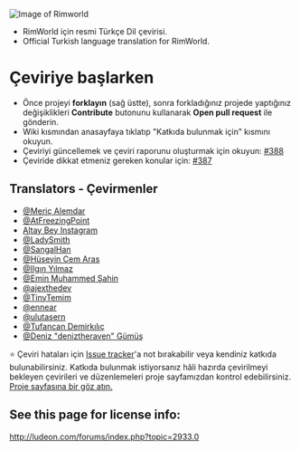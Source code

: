 ![Image of Rimworld](http://rimworldwiki.com/images/thumb/8/8c/Rimworldlogo.png/600px-Rimworldlogo.png)

* RimWorld için resmi Türkçe Dil çevirisi.
* Official Turkish language translation for RimWorld.

# Çeviriye başlarken

   * Önce projeyi **forklayın** (sağ üstte), sonra forkladığınız projede yaptığınız değişiklikleri **Contribute** butonunu kullanarak **Open pull request** ile gönderin.
   * Wiki kısmından anasayfaya tıklatıp "Katkıda bulunmak için" kısmını okuyun.
   * Çeviriyi güncellemek ve çeviri raporunu oluşturmak için okuyun: [#388](https://github.com/Ludeon/RimWorld-Turkish/issues/388)
   * Çeviride dikkat etmeniz gereken konular için: [#387](https://github.com/Ludeon/RimWorld-Turkish/issues/387)

## Translators - Çevirmenler

* [@Meriç Alemdar](https://github.com/alemdarwilson)
* [@AtFreezingPoint](https://github.com/AtFreezingPoint)
* [Altay Bey Instagram](https://www.instagram.com/altay.bey/)
* [@LadySmith](https://github.com/LadySmith)
* [@SangalHan](https://github.com/SangalHan)
* [@Hüseyin Cem Aras](https://github.com/hcemaras)
* [@Ilgın Yılmaz](https://github.com/Bruniikendov)
* [@Emin Muhammed Şahin](https://github.com/ColdWind53)
* [@ajexthedev](https://github.com/ajexthedev)
* [@TinyTemim](https://github.com/TinyTemim)
* [@ennear](https://github.com/ennear)
* [@ulutasern](https://github.com/ernxwsdm)
* [@Tufancan Demirkılıç](https://github.com/hollmmes)
* [@Deniz "deniztheraven" Gümüş](https://github.com/denizubu)


:star: Çeviri hataları için [Issue tracker](https://github.com/Ludeon/RimWorld-Turkish/issues)'a not bırakabilir veya kendiniz katkıda bulunabilirsiniz. Katkıda bulunmak istiyorsanız hâli hazırda çevirilmeyi bekleyen çevirileri ve düzenlemeleri proje sayfamızdan kontrol edebilirsiniz.
[Proje sayfasına bir göz atın.](https://github.com/Ludeon/RimWorld-Turkish/projects)


## See this page for license info:

http://ludeon.com/forums/index.php?topic=2933.0
